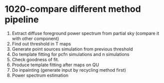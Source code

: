 # 1020-compare different method pipeline

1. Extract diffuse foreground power spectrum from partial sky (compare it with other component)
2. Find out threshold in T maps
3. Generate point sources simulation from previous threshold
4. Do template fitting for pcfn simulations and n simulations
5. Check goodness of fit.
6. Produce template fitting after maps on QU
7. Do inpainting (generate input by recycling method first)
8. Power spectrum estimation&#x20;
